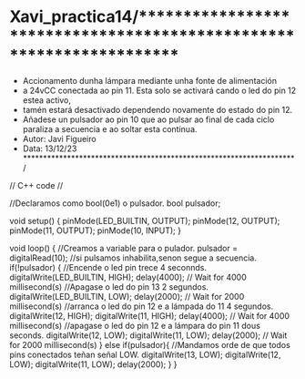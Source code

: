 # Xavi_practica14/********************************************************************
* Accionamento dunha lámpara mediante unha fonte de alimentación 
* a 24vCC conectada ao pin 11. Esta solo se activará cando o led do pin 12 estea activo,
* tamén estará desactivado dependendo novamente do estado do pin 12.
* Añadese un pulsador ao pin 10 que ao pulsar ao final de cada ciclo paraliza a secuencia e ao soltar esta continua.
* Autor: Javi Figueiro
* Data: 13/12/23
********************************************************************/

// C++ code
//

//Declaramos como bool(0e1) o pulsador.
bool pulsador;

void setup()
{
  pinMode(LED_BUILTIN, OUTPUT);
  pinMode(12, OUTPUT);
  pinMode(11, OUTPUT);
  pinMode(10, INPUT);
}

void loop()
{
  //Creamos a variable para o pulador.
  pulsador = digitalRead(10);
  //si pulsamos inhabilita,senon segue a secuencia.
  if(!pulsador) {
  //Encende o led pin trece 4 seconnds.  
  digitalWrite(LED_BUILTIN, HIGH);
  delay(4000); // Wait for 4000 millisecond(s)
  //Apagase o led do pin 13 2  segundos.
  digitalWrite(LED_BUILTIN, LOW);
  delay(2000); // Wait for 2000 millisecond(s)
  //arranca o led do pin 12 e a lámpada do 11 4 segundos.
  digitalWrite(12, HIGH);
  digitalWrite(11, HIGH);
  delay(4000); // Wait for 4000 millisecond(s)
  //apagase o led do pin 12 e a lámpara do pin 11 dous seconds.
  digitalWrite(12, LOW);
  digitalWrite(11, LOW);
  delay(2000); // Wait for 2000 millisecond(s)
}
  else if(pulsador){
    //Mandamos orde  de que todos pins conectados teñan señal LOW.
    digitalWrite(13, LOW);
    digitalWrite(12, LOW);
    digitalWrite(11, LOW);
    delay(2000);
  }
}
